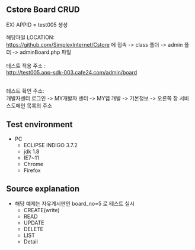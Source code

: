 <article class="markdown-body entry-content" itemprop="mainContentOfPage"><h1><a id="user-content-application-grid" class="anchor" href="#application-grid" aria-hidden="true"><span class="octicon octicon-link"></span></a>Cstore Board CRUD</h1>


EX) APPID = test005 생성 </BR>

해당파일 LOCATION:</BR>
https://github.com/SimplexInternet/Cstore 에 접속  -> class 폴더 -> admin 폴더 -> adminBoard.php  파일 
</BR>
</BR>
테스트 적용 주소 :</BR>
http://test005.app-sdk-003.cafe24.com/admin/board

</BR>
테스트 확인 주소:</BR>
개발자센터 로그인 -> MY개발자 센터 -> MY앱 개발 -> 기본정보 -> 오른쪽 창 서비스도메인 목록의 주소 

<BR>
<h2><a id="user-content-test-environment" class="anchor" href="#test-environment" aria-hidden="true"><span class="octicon octicon-link"></span></a>Test environment</h2>

<ul>
<li>PC

<ul>
<li>ECLIPSE INDIGO 3.7.2</li>
<li>jdk 1.8</li>
<li>IE7~11</li>
<li>Chrome</li>
<li>Firefox</li>
</ul></li>
</ul>


<h2><a id="user-content-test-environment" class="anchor" href="#test-environment" aria-hidden="true"><span class="octicon octicon-link"></span></a>Source explanation</h2>

<ul> 
<li>해당 예제는 자유계시판인 board_no=5 로 테스트 실시
<ul>
<li>CREATE(write)</li>
<li>READ</li>
<li>UPDATE</li>
<li>DELETE</li>
<li>LIST</li>
<li>Detail</li>
</ul></li>
</ul>







